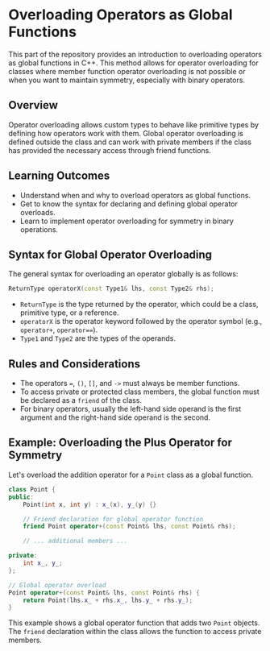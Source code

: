 

# Overloading Operators as Global Functions

This part of the repository provides an introduction to overloading operators as global functions in C++. This method allows for operator overloading for classes where member function operator overloading is not possible or when you want to maintain symmetry, especially with binary operators.

## Overview

Operator overloading allows custom types to behave like primitive types by defining how operators work with them. Global operator overloading is defined outside the class and can work with private members if the class has provided the necessary access through friend functions.

## Learning Outcomes

- Understand when and why to overload operators as global functions.
- Get to know the syntax for declaring and defining global operator overloads.
- Learn to implement operator overloading for symmetry in binary operations.

## Syntax for Global Operator Overloading

The general syntax for overloading an operator globally is as follows:

```cpp
ReturnType operatorX(const Type1& lhs, const Type2& rhs);
```

- `ReturnType` is the type returned by the operator, which could be a class, primitive type, or a reference.
- `operatorX` is the operator keyword followed by the operator symbol (e.g., `operator+`, `operator==`).
- `Type1` and `Type2` are the types of the operands.

## Rules and Considerations

- The operators `=`, `()`, `[]`, and `->` must always be member functions.
- To access private or protected class members, the global function must be declared as a `friend` of the class.
- For binary operators, usually the left-hand side operand is the first argument and the right-hand side operand is the second.

## Example: Overloading the Plus Operator for Symmetry

Let's overload the addition operator for a `Point` class as a global function.

```cpp
class Point {
public:
    Point(int x, int y) : x_(x), y_(y) {}

    // Friend declaration for global operator function
    friend Point operator+(const Point& lhs, const Point& rhs);

    // ... additional members ...

private:
    int x_, y_;
};

// Global operator overload
Point operator+(const Point& lhs, const Point& rhs) {
    return Point(lhs.x_ + rhs.x_, lhs.y_ + rhs.y_);
}
```

This example shows a global operator function that adds two `Point` objects. The `friend` declaration within the class allows the function to access private members.

